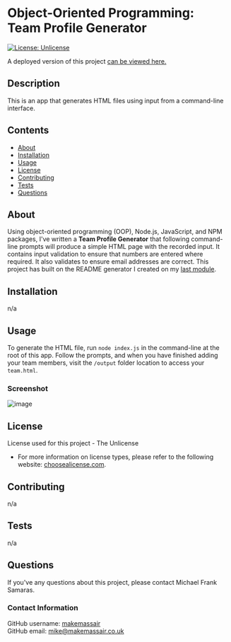 
# Object-Oriented Programming: Team Profile Generator

[![License: Unlicense](https://img.shields.io/badge/license-Unlicense-blue.svg?style=for-the-badge&logo=appveyor)](http://unlicense.org/)

A deployed version of this project [can be viewed here.](https://makemassair.github.io/Team-Profile-Generator/)
## Description
This is an app that generates HTML files using input from a command-line interface.

## Contents
- [About](#about)
- [Installation](#installation)
- [Usage](#usage)
- [License](#license)
- [Contributing](#contributing)
- [Tests](#tests)
- [Questions](#questions)

## About
Using object-oriented programming (OOP), Node.js, JavaScript, and NPM packages, I've written a **Team Profile Generator** that following command-line prompts will produce a simple HTML page with the recorded input. It contains input validation to ensure that numbers are entered where required. It also validates to ensure email addresses are correct. This project has built on the README generator I created on my [last module](https://makemassair.github.io/readme-generator-nodejs).

## Installation
n/a

## Usage
To generate the HTML file, run `node index.js` in the command-line at the root of this app. Follow the prompts, and when you have finished adding your team members, visit the `/output` folder location to access your `team.html`.

### Screenshot

![image](./screenshot.jpg)

## License
License used for this project - The Unlicense
* For more information on license types, please refer to the following website: [choosealicense.com](https://choosealicense.com/).

## Contributing
n/a

## Tests
n/a

## Questions

If you've any questions about this project, please contact Michael Frank Samaras.

### Contact Information

GitHub username: [makemassair](https://github.com/makemassair)<br>
GitHub email: <mike@makemassair.co.uk>

